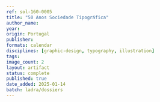 ```yaml
---
ref: sol-160-0005
title: "50 Anos Sociedade Tipográfica"
author_name:
year:
origin: Portugal
publisher:
formats: calendar
disciplines: [graphic-design, typography, illustration]
tags:
image_count: 2
layout: artifact
status: complete
published: true
date_added: 2025-01-14
batch: ladra/dossiers
---
```

